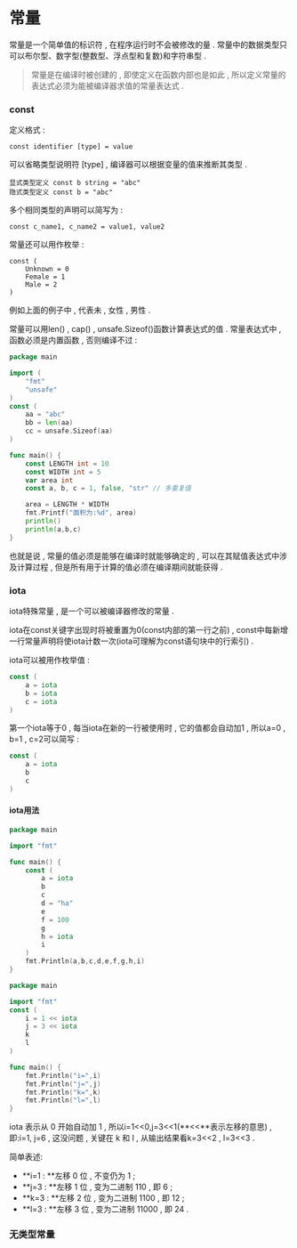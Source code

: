 # 常量

常量是一个简单值的标识符 , 在程序运行时不会被修改的量 . 常量中的数据类型只可以布尔型、数字型\(整数型、浮点型和复数\)和字符串型 .

> 常量是在编译时被创建的 , 即使定义在函数内部也是如此 , 所以定义常量的表达式必须为能被编译器求值的常量表达式 .

### const

定义格式 :

```
const identifier [type] = value
```

可以省略类型说明符 \[type\] , 编译器可以根据变量的值来推断其类型 .

```
显式类型定义 const b string = "abc"
隐式类型定义 const b = "abc"
```

多个相同类型的声明可以简写为 :

```
const c_name1, c_name2 = value1, value2
```

常量还可以用作枚举 :

```
const (
    Unknown = 0
    Female = 1
    Male = 2
)
```

例如上面的例子中 , 代表未 , 女性 , 男性 .

常量可以用len\(\) , cap\(\) , unsafe.Sizeof\(\)函数计算表达式的值 . 常量表达式中 , 函数必须是内置函数 , 否则编译不过 :

```go
package main

import (
    "fmt"
    "unsafe"
)
const (
    aa = "abc"
    bb = len(aa)
    cc = unsafe.Sizeof(aa)
)

func main() {
    const LENGTH int = 10
    const WIDTH int = 5
    var area int
    const a, b, c = 1, false, "str" // 多重复值

    area = LENGTH * WIDTH
    fmt.Printf("面积为:%d", area)
    println()
    println(a,b,c)
}
```

也就是说 , 常量的值必须是能够在编译时就能够确定的 , 可以在其赋值表达式中涉及计算过程 , 但是所有用于计算的值必须在编译期间就能获得 .

### iota

iota特殊常量 , 是一个可以被编译器修改的常量 .

iota在const关键字出现时将被重置为0\(const内部的第一行之前\) , const中每新增一行常量声明将使iota计数一次\(iota可理解为const语句块中的行索引\) .

iota可以被用作枚举值 :

```go
const (
    a = iota
    b = iota
    c = iota
)
```

第一个iota等于0 , 每当iota在新的一行被使用时 , 它的值都会自动加1 , 所以a=0 , b=1 , c=2可以简写 :

```go
const (
    a = iota
    b
    c
)
```

#### iota用法

```go
package main

import "fmt"

func main() {
    const (
        a = iota
        b
        c
        d = "ha"
        e
        f = 100
        g
        h = iota
        i
    )
    fmt.Println(a,b,c,d,e,f,g,h,i)
}
```

```go
package main

import "fmt"
const (
    i = 1 << iota
    j = 3 << iota
    k
    l
)

func main() {
    fmt.Println("i=",i)
    fmt.Println("j=",j)
    fmt.Println("k=",k)
    fmt.Println("l=",l)
}
```

iota 表示从 0 开始自动加 1 , 所以i=1&lt;&lt;0,j=3&lt;&lt;1\(**&lt;&lt;**表示左移的意思\) , 即:i=1, j=6 , 这没问题 , 关键在 k 和 l , 从输出结果看k=3&lt;&lt;2 , l=3&lt;&lt;3 .

简单表述:

* **i=1 : **左移 0 位 , 不变仍为 1 ; 
* **j=3 : **左移 1 位 , 变为二进制 110 , 即 6 ; 
* **k=3 : **左移 2 位 , 变为二进制 1100 , 即 12 ; 
* **l=3 : **左移 3 位 , 变为二进制 11000 , 即 24 . 

### 无类型常量





